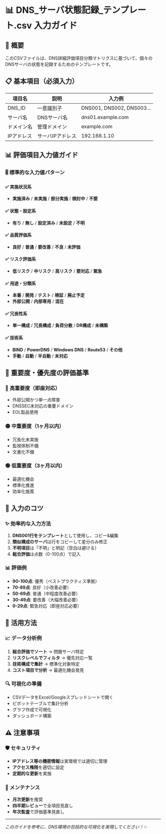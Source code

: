 # 📊 DNS_サーバ状態記録_テンプレート.csv 入力ガイド

## 🎯 概要
このCSVファイルは、DNS詳細評価項目分類マトリクスに基づいて、個々のDNSサーバの状態を記録するためのテンプレートです。

## 📋 基本項目（必須入力）
| 項目名 | 説明 | 入力例 |
|--------|------|--------|
| DNS_ID | 一意識別子 | DNS001, DNS002, DNS003... |
| サーバ名 | DNSサーバ名 | dns01.example.com |
| ドメイン名 | 管理ドメイン | example.com |
| IPアドレス | サーバIPアドレス | 192.168.1.10 |

## 📊 評価項目入力値ガイド

### 🎚️ 標準的な入力値パターン

#### ✅ 実施状況系
- **実施済み** / **未実施** / **部分実施** / **検討中** / **不要**

#### ✅ 状態・設定系
- **有り** / **無し** / **設定済み** / **未設定** / **不明**

#### ✅ 品質評価系
- **良好** / **普通** / **要改善** / **不良** / **未評価**

#### ✅ リスク評価系
- **低リスク** / **中リスク** / **高リスク** / **要対応** / **緊急**

#### ✅ 用途・分類系
- **本番** / **開発** / **テスト** / **検証** / **廃止予定**
- **外部公開** / **内部専用** / **混在**

#### ✅ 冗長性系
- **単一構成** / **冗長構成** / **負荷分散** / **DR構成** / **未構築**

#### ✅ 技術系
- **BIND** / **PowerDNS** / **Windows DNS** / **Route53** / **その他**
- **手動** / **自動** / **半自動** / **未対応**

## 🚦 重要度・優先度の評価基準

### 🔴 **高重要度（即座対応）**
- 外部公開かつ単一点障害
- DNSSEC未対応の重要ドメイン
- EOL製品使用

### 🟡 **中重要度（1ヶ月以内）**
- 冗長化未実施
- 監視体制不備
- 文書化不備

### 🟢 **低重要度（3ヶ月以内）**
- 最適化機会
- 標準化推進
- 効率化施策

## 📝 入力のコツ

### ✨ 効率的な入力方法
1. **DNS001行をテンプレート**として使用し、コピー&編集
2. **類似構成のサーバ**は行をコピーして差分のみ修正
3. **不明項目**は「不明」と明記（空白は避ける）
4. **総合評価**は点数（0-100点）で記入

### 📊 評価例
- **90-100点**: 優秀（ベストプラクティス準拠）
- **70-89点**: 良好（小改善必要）
- **50-69点**: 普通（中程度改善必要）  
- **30-49点**: 要改善（大幅改善必要）
- **0-29点**: 緊急対応（即座対応必要）

## 🎯 活用方法

### 📈 データ分析例
1. **総合評価でソート** → 問題サーバ特定
2. **リスクレベルでフィルタ** → 優先対応一覧
3. **技術構成で集計** → 標準化対象特定
4. **コスト項目で分析** → 最適化機会発見

### 🔍 可視化の準備
- CSVデータをExcel/Googleスプレッドシートで開く
- ピボットテーブルで集計分析
- グラフ作成で可視化
- ダッシュボード構築

## ⚠️ 注意事項

### 🛡️ セキュリティ
- **IPアドレス等の機密情報**は実環境では適切に管理
- **アクセス権限**を適切に設定
- **定期的な更新**を実施

### 📅 メンテナンス
- **月次更新**を推奨
- **四半期レビュー**で全項目見直し
- **年次監査**で評価基準見直し

---

*このガイドを参考に、DNS環境の包括的な可視化を実現してください！✨*